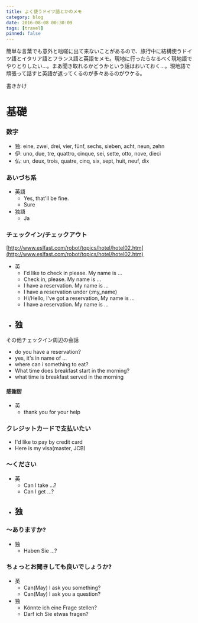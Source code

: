 ```yaml
---
title: よく使うドイツ語とかのメモ
category: blog
date: 2016-08-08 00:30:09
tags: [travel]
pinned: false
---
```


簡単な言葉でも意外と咄嗟に出て来ないことがあるので、旅行中に結構使うドイツ語とイタリア語とフランス語と英語をメモ。現地に行ったらなるべく現地語でやりとりしたい...。まあ聞き取れるかどうかという話はおいておく...。現地語で頑張って話すと英語が返ってくるのが多々あるのがウケる。

書きかけ

# 基礎

### 数字

- 独: eine, zwei, drei, vier, fünf, sechs, sieben, acht, neun, zehn
- 伊: uno, due, tre, quattro, cinque, sei, sette, otto, nove, dieci
- 仏: un, deux, trois, quatre, cinq, six, sept, huit, neuf, dix

### あいづち系

- 英語
  - Yes, that'll be fine.
  - Sure
- 独語
  - Ja

### チェックイン/チェックアウト

[http://www.eslfast.com/robot/topics/hotel/hotel02.htm](http://www.eslfast.com/robot/topics/hotel/hotel02.htm)

- 英
  - I'd like to check in please. My name is ...
  - Check in, please. My name is ...
  - I have a reservation. My name is ...
  - I have a reservation under (:my_name)
  - Hi/Hello, I've got a reservation, My name is ...
  - I have a reservation. My name is ...
- 独
  -

その他チェックイン周辺の会話

- do you have a reservation?
- yes, it's in name of ...
- where can i something to eat?
- What time does breakfast start in the morning?
- what time is breakfast served in the morning

#### 感謝厨

- 英
  - thank you for your help

### クレジットカードで支払いたい

- I'd like to pay by credit card
- Here is my visa(master, JCB)

### 〜ください

- 英
  - Can I take ...?
  - Can I get ...?
- 独
  -

### 〜ありますか?

- 独
  - Haben Sie ...?

### ちょっとお聞きしても良いでしょうか?

- 英
  - Can(May) I ask you something?
  - Can(May) I ask you a question?
- 独
  - Könnte ich eine Frage stellen?
  - Darf ich Sie etwas fragen?
